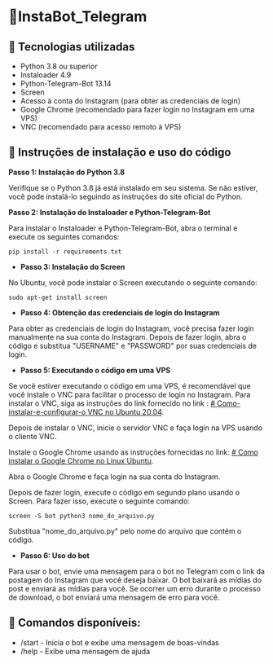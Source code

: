 ﻿# 🤖InstaBot_Telegram


## 🧰 Tecnologias utilizadas

-   Python 3.8 ou superior
-   Instaloader 4.9
-   Python-Telegram-Bot 13.14
-   Screen
-   Acesso à conta do Instagram (para obter as credenciais de login)
-   Google Chrome (recomendado para fazer login no Instagram em uma VPS)
-   VNC (recomendado para acesso remoto à VPS)

## 🚀 Instruções de instalação e uso do código

**Passo 1: Instalação do Python 3.8**

Verifique se o Python 3.8 já está instalado em seu sistema. Se não estiver, você pode instalá-lo seguindo as instruções do site oficial do Python.

**Passo 2: Instalação do Instaloader e Python-Telegram-Bot**

Para instalar o Instaloader e Python-Telegram-Bot, abra o terminal e execute os seguintes comandos:

    pip install -r requirements.txt

 - **Passo 3: Instalação do Screen**

No Ubuntu, você pode instalar o Screen executando o seguinte comando:

    sudo apt-get install screen

 - **Passo 4: Obtenção das credenciais de login do Instagram**

Para obter as credenciais de login do Instagram, você precisa fazer login manualmente na sua conta do Instagram. Depois de fazer login, abra o código e substitua "USERNAME" e "PASSWORD" por suas credenciais de login.

 - **Passo 5: Executando o código em uma VPS**

Se você estiver executando o código em uma VPS, é recomendável que você instale o VNC para facilitar o processo de login no Instagram. Para instalar o VNC, siga as instruções do link fornecido no link :
[# Como-instalar-e-configurar-o VNC no Ubuntu 20.04](https://www.digitalocean.com/community/tutorials/how-to-install-and-configure-vnc-on-ubuntu-20-04-pt).

Depois de instalar o VNC, inicie o servidor VNC e faça login na VPS usando o cliente VNC.

Instale o Google Chrome usando as instruções fornecidas no link:
 [# Como instalar o Google Chrome no Linux Ubuntu](https://www.webmundi.com/sistema-operacional/linux/como-instalar-o-google-chrome-no-linux-ubuntu/).

Abra o Google Chrome e faça login na sua conta do Instagram.

Depois de fazer login, execute o código em segundo plano usando o Screen. Para fazer isso, execute o seguinte comando:

    screen -S bot python3 nome_do_arquivo.py

Substitua "nome_do_arquivo.py" pelo nome do arquivo que contém o código.

 - **Passo 6: Uso do bot**

Para usar o bot, envie uma mensagem para o bot no Telegram com o link da postagem do Instagram que você deseja baixar. O bot baixará as mídias do post e enviará as mídias para você. Se ocorrer um erro durante o processo de download, o bot enviará uma mensagem de erro para você.

## 📝 Comandos disponíveis:

-   /start - Inicia o bot e exibe uma mensagem de boas-vindas
-   /help - Exibe uma mensagem de ajuda
